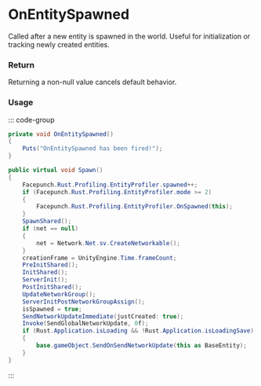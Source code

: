 <Badge type="danger" text="Carbon Compatible"/><Badge type="warning" text="Oxide Compatible"/>
# OnEntitySpawned
Called after a new entity is spawned in the world. Useful for initialization or tracking newly created entities.
### Return
Returning a non-null value cancels default behavior.

### Usage
::: code-group
```csharp [Example]
private void OnEntitySpawned()
{
	Puts("OnEntitySpawned has been fired!");
}
```
```csharp [Source — Assembly-CSharp @ BaseNetworkable]
public virtual void Spawn()
{
	Facepunch.Rust.Profiling.EntityProfiler.spawned++;
	if (Facepunch.Rust.Profiling.EntityProfiler.mode >= 2)
	{
		Facepunch.Rust.Profiling.EntityProfiler.OnSpawned(this);
	}
	SpawnShared();
	if (net == null)
	{
		net = Network.Net.sv.CreateNetworkable();
	}
	creationFrame = UnityEngine.Time.frameCount;
	PreInitShared();
	InitShared();
	ServerInit();
	PostInitShared();
	UpdateNetworkGroup();
	ServerInitPostNetworkGroupAssign();
	isSpawned = true;
	SendNetworkUpdateImmediate(justCreated: true);
	Invoke(SendGlobalNetworkUpdate, 0f);
	if (Rust.Application.isLoading && !Rust.Application.isLoadingSave)
	{
		base.gameObject.SendOnSendNetworkUpdate(this as BaseEntity);
	}
}

```
:::

